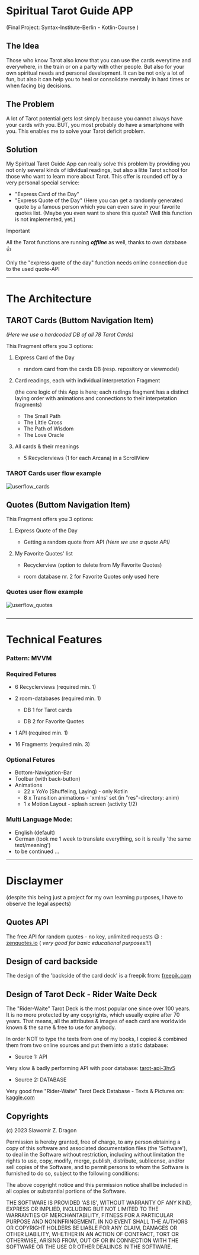 # Spiritual Tarot Guide APP
(Final Project: Syntax-Institute-Berlin - Kotlin-Course )

## The Idea
Those who know Tarot also know that you can use the cards everytime and everywhere, in the train or on a party with other people. 
But also for your own spiritual needs and personal development. 
It can be not only a lot of fun, but also it can help you to heal or consolidate mentally in hard times or when facing big decisions.
## The Problem
A lot of Tarot potential gets lost simply because you cannot always have your cards with you. 
BUT, you most probably do have a smartphone with you. 
This enables me to solve your Tarot deficit problem.
## Solution
My Spiritual Tarot Guide App can really solve this problem by providing you not only several kinds of idividual readings, but also a litte Tarot school for those who want to learn more about Tarot. 
This offer is rounded off by a very personal special service: 
* "Express Card of the Day" 
* "Express Quote of the Day"
  (Here you can get a randomly generated quote by a famous person which you can even save in your favorite quotes list. 
(Maybe you even want to shere this quote? Well this function is not implemented, yet.)

> [!IMPORTANT]
> All the Tarot functions are running ***offline*** as well, thanks to own database :+1:
> 
> Only the "express quote of the day" function needs online connection due to the used quote-API 


----------------------------------------------

# The Architecture

## TAROT Cards (Buttom Navigation Item)
 *(Here we use a hardcoded DB of all 78 Tarot Cards)* 
 
This Fragment offers you 3 options:
1. Express Card of the Day

   - random card from the cards DB (resp. repository or viewmodel)
2. Card readings, each with individual interpretation Fragment

   (the core logic of this App is here; each radings fragment has a distinct laying order with animations and connections to their interpetation fragments)
   - The Small Path
   - The Little Cross
   - The Path of Wisdom
   - The Love Oracle
     
4. All cards & their meanings
   - 5 Recyclerviews (1 for each Arcana) in a ScrollView

### TAROT Cards user flow example 
![userflow_cards](https://github.com/drAgon-235/SpiritualGuide01/assets/81158877/39fb63aa-27d2-4b88-84c0-75cb4a7f5b2b)



## Quotes (Buttom Navigation Item)
This Fragment offers you 3 options:
1. Express Quote of the Day
    - Getting a random quote from API
 *(Here we use a quote API)* 

2. My Favorite Quotes' list

   - Recyclerview (option to delete from My Favorite Quotes)

   - room database nr. 2 for Favorite Quotes only used here

### Quotes user flow example
![userflow_quotes](https://github.com/drAgon-235/SpiritualGuide01/assets/81158877/a5c9082e-a3dc-49b7-a1dc-bafbc37ec5d8)


<p align="center">
<img src=>
</p>

------------------------------------------------------------------

# Technical Features
### Pattern: MVVM

### Required Fetures
- 6 Recyclerviews (required min. 1)
- 2 room-databases (required min. 1)

    - DB 1 for Tarot cards

    - DB 2 for Favorite Quotes
- 1 API (required min. 1)
- 16 Fragments (required min. 3)

### Optional Fetures
- Bottom-Navigation-Bar
- Toolbar (with back-button)
- Animations
  * 22  x  YoYo (Shuffeling, Laying) - only Kotlin
  *  8  x  Transition animations - 'xmlns' set (in "res"-directory: anim) 
  *  1  x  Motion Layout - splash screen (activity 1/2)

### Multi Language Mode:
- English (default)
- German (took me 1 week to translate everything, so it is really 'the same text/meaning')
- to be continued ... 


--------------------------------------------------------------------

# Disclaymer
(despite this being just a project for my own learning purposes, I have to observe the legal aspects)

## Quotes API
The free API for random quotes - no key, unlimited requests :smiley: : [zenquotes.io](https://zenquotes.io/)
  ( *very good for basic educational purposes!!!*)

## Design of card backside
The design of the 'backside of the card deck' is a freepik from: [freepik.com](https://www.freepik.com/free-vector/hand-drawn-mystical-tarot-mobile-wallpaper_21862417.htm)

## Design of Tarot Deck - Rider Waite Deck

The "Rider-Waite" Tarot Deck is the most popular one since over 100 years.
It is no more protected by any copyrights, which usually expire after 70 years.
That means, all the attributes & images of each card are worldwide known & the same & free to use for anybody.

In order NOT to type the texts from one of my books, I copied & combined them from two online sources and put them into a static database:

* Source 1: API

Very slow & badly performing API with poor database: [tarot-api-3hv5](https://tarot-api-3hv5.onrender.com/api/v1/cards) 

* Source 2: DATABASE

Very good free "Rider-Waite" Tarot Deck Database - Texts & Pictures on:  [kaggle.com](https://www.kaggle.com/datasets/lsind18/tarot-json?resource=)

## Copyrights
(c) 2023 Slawomir Z. Dragon

Permission is hereby granted, free of charge, to any person obtaining a copy of this software and associated documentation files (the 'Software'), to deal in the Software without restriction, including without limitation the rights to use, copy, modify, merge, publish, distribute, sublicense, and/or sell copies of the Software, and to permit persons to whom the Software is furnished to do so, subject to the following conditions:

The above copyright notice and this permission notice shall be included in all copies or substantial portions of the Software.

THE SOFTWARE IS PROVIDED 'AS IS', WITHOUT WARRANTY OF ANY KIND, EXPRESS OR IMPLIED, INCLUDING BUT NOT LIMITED TO THE WARRANTIES OF MERCHANTABILITY, FITNESS FOR A PARTICULAR PURPOSE AND NONINFRINGEMENT. IN NO EVENT SHALL THE AUTHORS OR COPYRIGHT HOLDERS BE LIABLE FOR ANY CLAIM, DAMAGES OR OTHER LIABILITY, WHETHER IN AN ACTION OF CONTRACT, TORT OR OTHERWISE, ARISING FROM, OUT OF OR IN CONNECTION WITH THE SOFTWARE OR THE USE OR OTHER DEALINGS IN THE SOFTWARE.


